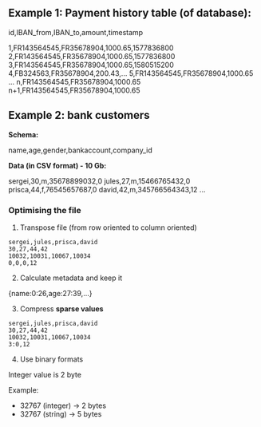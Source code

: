 
## Example 1: Payment history table (of database):

id,IBAN_from,IBAN_to,amount,timestamp

1,FR143564545,FR35678904,1000.65,1577836800
2,FR143564545,FR35678904,1000.65,1577836800 
3,FR143564545,FR35678904,1000.65,1580515200
4,FB324563,FR35678904,200.43,...
5,FR143564545,FR35678904,1000.65
...
n,FR143564545,FR35678904,1000.65
n+1,FR143564545,FR35678904,1000.65


## Example 2: bank customers

**Schema:**

name,age,gender,bankaccount,company_id

**Data (in CSV format) - 10 Gb:**

sergei,30,m,35678899032,0
jules,27,m,15466765432,0
prisca,44,f,76545657687,0
david,42,m,345766564343,12
...

### Optimising the file

1. Transpose file (from row oriented to column oriented)

```
sergei,jules,prisca,david
30,27,44,42
10032,10031,10067,10034
0,0,0,12
```
  
2. Calculate metadata and keep it

{name:0:26,age:27:39,...}
  
3. Compress **sparse values**

```
sergei,jules,prisca,david
30,27,44,42
10032,10031,10067,10034
3:0,12
```

4. Use binary formats

Integer value is 2 byte

Example: 
- 32767 (integer) -> 2 bytes
- 32767 (string) -> 5 bytes
